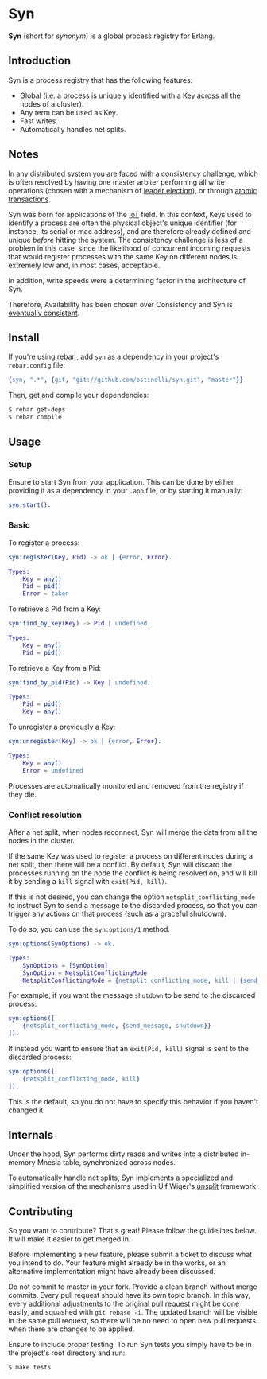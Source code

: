 # Syn
**Syn** (short for _synonym_) is a global process registry for Erlang.

## Introduction
Syn is a process registry that has the following features:

 * Global (i.e. a process is uniquely identified with a Key across all the nodes of a cluster).
 * Any term can be used as Key.
 * Fast writes.
 * Automatically handles net splits.


## Notes
In any distributed system you are faced with a consistency challenge, which is often resolved by having one master arbiter performing all write operations (chosen with a mechanism of [leader election](http://en.wikipedia.org/wiki/Leader_election)), or through [atomic transactions](http://en.wikipedia.org/wiki/Atomicity_(database_systems)).

Syn was born for applications of the [IoT](http://en.wikipedia.org/wiki/Internet_of_Things) field. In this context, Keys used to identify a process are often the physical object's unique identifier (for instance, its serial or mac address), and are therefore already defined and unique _before_ hitting the system.  The consistency challenge is less of a problem in this case, since the likelihood of concurrent incoming requests that would register processes with the same Key on different nodes is extremely low and, in most cases, acceptable.

In addition, write speeds were a determining factor in the architecture of Syn.

Therefore, Availability has been chosen over Consistency and Syn is [eventually consistent](http://en.wikipedia.org/wiki/Eventual_consistency).


## Install

If you're using [rebar](https://github.com/rebar/rebar) , add `syn` as a dependency in your project's `rebar.config` file:

```erlang
{syn, ".*", {git, "git://github.com/ostinelli/syn.git", "master"}}
```

Then, get and compile your dependencies:

```bash
$ rebar get-deps
$ rebar compile
```

## Usage

### Setup
Ensure to start Syn from your application. This can be done by either providing it as a dependency in your `.app` file, or by starting it manually:

```erlang
syn:start().
```

### Basic
To register a process:

```erlang
syn:register(Key, Pid) -> ok | {error, Error}.

Types:
	Key = any()
	Pid = pid()
	Error = taken
```

To retrieve a Pid from a Key:

```erlang
syn:find_by_key(Key) -> Pid | undefined.

Types:
	Key = any()
	Pid = pid()
```

To retrieve a Key from a Pid:

```erlang
syn:find_by_pid(Pid) -> Key | undefined.

Types:
	Pid = pid()
	Key = any()
```

To unregister a previously a Key:

```erlang
syn:unregister(Key) -> ok | {error, Error}.

Types:
	Key = any()
	Error = undefined
```

Processes are automatically monitored and removed from the registry if they die.

### Conflict resolution
After a net split, when nodes reconnect, Syn will merge the data from all the nodes in the cluster.

If the same Key was used to register a process on different nodes during a net split, then there will be a conflict. By default, Syn will discard the processes running on the node the conflict is being resolved on, and will kill it by sending a `kill` signal with `exit(Pid, kill)`.

If this is not desired, you can change the option `netsplit_conflicting_mode` to instruct Syn to send a message to the discarded process, so that you can trigger any actions on that process (such as a graceful shutdown).

To do so, you can use the `syn:options/1` method.

```erlang
syn:options(SynOptions) -> ok.

Types:
	SynOptions = [SynOption]
	SynOption = NetsplitConflictingMode
	NetsplitConflictingMode = {netsplit_conflicting_mode, kill | {send_message, any()}}
```

For example, if you want the message `shutdown` to be send to the discarded process:

```erlang
syn:options([
	{netsplit_conflicting_mode, {send_message, shutdown}}
]).
```

If instead you want to ensure that an `exit(Pid, kill)` signal is sent to the discarded process:

```erlang
syn:options([
	{netsplit_conflicting_mode, kill}
]).
```

This is the default, so you do not have to specify this behavior if you haven't changed it.

## Internals
Under the hood, Syn performs dirty reads and writes into a distributed in-memory Mnesia table, synchronized across nodes.

To automatically handle net splits, Syn implements a specialized and simplified version of the mechanisms used in Ulf Wiger's [unsplit](https://github.com/uwiger/unsplit) framework.


## Contributing
So you want to contribute? That's great! Please follow the guidelines below. It will make it easier to get merged in.

Before implementing a new feature, please submit a ticket to discuss what you intend to do. Your feature might already be in the works, or an alternative implementation might have already been discussed.

Do not commit to master in your fork. Provide a clean branch without merge commits. Every pull request should have its own topic branch. In this way, every additional adjustments to the original pull request might be done easily, and squashed with `git rebase -i`. The updated branch will be visible in the same pull request, so there will be no need to open new pull requests when there are changes to be applied.

Ensure to include proper testing. To run Syn tests you simply have to be in the project's root directory and run:

```bash
$ make tests
```
